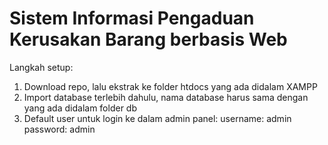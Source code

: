 # Sistem Informasi Pengaduan Kerusakan Barang berbasis Web

Langkah setup:
1. Download repo, lalu ekstrak ke folder htdocs yang ada didalam XAMPP
2. Import database terlebih dahulu, nama database harus sama dengan yang ada didalam folder db
3. Default user untuk login ke dalam admin panel:
    username: admin
    password: admin
